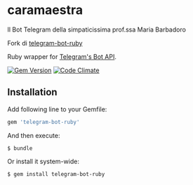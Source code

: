 # caramaestra

Il Bot Telegram della simpaticissima prof.ssa Maria Barbadoro

Fork di [telegram-bot-ruby](https://github.com/atipugin/telegram-bot-ruby) 

Ruby wrapper for [Telegram's Bot API](https://core.telegram.org/bots/api).

[![Gem Version](https://badge.fury.io/rb/telegram-bot-ruby.svg)](http://badge.fury.io/rb/telegram-bot-ruby)
[![Code Climate](https://codeclimate.com/github/atipugin/telegram-bot-ruby/badges/gpa.svg)](https://codeclimate.com/github/atipugin/telegram-bot-ruby)

## Installation

Add following line to your Gemfile:

```ruby
gem 'telegram-bot-ruby'
```

And then execute:

```shell
$ bundle
```

Or install it system-wide:

```shell
$ gem install telegram-bot-ruby
```
